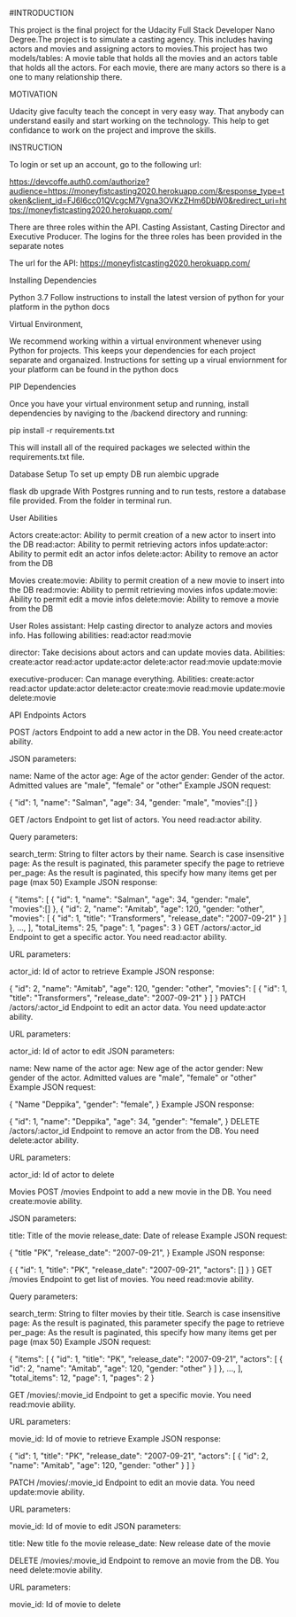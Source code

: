 #INTRODUCTION

This project is the final project for the Udacity Full Stack Developer Nano Degree.The project is to simulate a casting agency. This includes having actors and movies and assigning actors to movies.This project has two models/tables: A movie table that holds all the movies and an actors table that holds all the actors. For each movie, there are many actors so there is a one to many relationship there. 

MOTIVATION

Udacity give faculty teach the concept in very easy way. That anybody can understand easily and start working on the technology. This help to get confidance to work on the project and improve the skills.

INSTRUCTION

To login or set up an account, go to the following url: 

https://devcoffe.auth0.com/authorize?audience=https://moneyfistcasting2020.herokuapp.com/&response_type=token&client_id=FJ6I6cc01QVcgcM7Vgna3OVKzZHm6DbW0&redirect_uri=https://moneyfistcasting2020.herokuapp.com/

There are three roles within the API. Casting Assistant, Casting Director and Executive Producer. The logins for the three roles has been provided in the separate notes 

The url for the API:
https://moneyfistcasting2020.herokuapp.com/

Installing Dependencies

Python 3.7
Follow instructions to install the latest version of python for your platform in the python docs

Virtual Environment,

We recommend working within a virtual environment whenever using Python for projects. This keeps your dependencies for each project separate and organaized. Instructions for setting up a virual enviornment for your platform can be found in the python docs

PIP Dependencies

Once you have your virtual environment setup and running, install dependencies by naviging to the /backend directory and running:

pip install -r requirements.txt

This will install all of the required packages we selected within the requirements.txt file.

Database Setup
To set up empty DB run alembic upgrade

flask db upgrade
With Postgres running and to run tests, restore a database file provided. From the folder in terminal run. 

User Abilities

Actors
create:actor: Ability to permit creation of a new actor to insert into the DB
read:actor: Ability to permit retrieving actors infos
update:actor: Ability to permit edit an actor infos
delete:actor: Ability to remove an actor from the DB

Movies
create:movie: Ability to permit creation of a new movie to insert into the DB
read:movie: Ability to permit retrieving movies infos
update:movie: Ability to permit edit a movie infos
delete:movie: Ability to remove a movie from the DB

User Roles
assistant: Help casting director to analyze actors and movies info. Has following abilities:
read:actor
read:movie

director: Take decisions about actors and can update movies data. Abilities:
create:actor
read:actor
update:actor
delete:actor
read:movie
update:movie

executive-producer: Can manage everything. Abilities:
create:actor
read:actor
update:actor
delete:actor
create:movie
read:movie
update:movie
delete:movie

API Endpoints
Actors

POST /actors
Endpoint to add a new actor in the DB. You need create:actor ability.

JSON parameters:

name: Name of the actor
age: Age of the actor
gender: Gender of the actor. Admitted values are "male", "female" or "other"
Example JSON request:

{
    "id": 1,
    "name": "Salman",
    "age": 34,
    "gender: "male",
    "movies":[]
}

GET /actors
Endpoint to get list of actors. You need read:actor ability.

Query parameters:

search_term: String to filter actors by their name. Search is case insensitive
page: As the result is paginated, this parameter specify the page to retrieve
per_page: As the result is paginated, this specify how many items get per page (max 50)
Example JSON response:

{
    "items": [
        {
            "id": 1,
            "name": "Salman",
            "age": 34,
            "gender: "male",
            "movies":[]
        },
        {
            "id": 2,
            "name": "Amitab",
            "age": 120,
            "gender: "other",
            "movies": [
                {
                    "id": 1,
                    "title": "Transformers",
                    "release_date": "2007-09-21"
                }
            ]
        },
        ...,
    ],
    "total_items": 25,
    "page": 1,
    "pages": 3
}
GET /actors/:actor_id
Endpoint to get a specific actor. You need read:actor ability.

URL parameters:

actor_id: Id of actor to retrieve
Example JSON response:

 {
    "id": 2,
    "name": "Amitab",
    "age": 120,
    "gender: "other",
    "movies": [
        {
            "id": 1,
            "title": "Transformers",
            "release_date": "2007-09-21"
        }
    ]
}
PATCH /actors/:actor_id
Endpoint to edit an actor data. You need update:actor ability.

URL parameters:

actor_id: Id of actor to edit
JSON parameters:

name: New name of the actor
age: New age of the actor
gender: New gender of the actor. Admitted values are "male", "female" or "other"
Example JSON request:

{
    "Name "Deppika",
    "gender": "female",
}
Example JSON response:

{
    "id": 1,
    "name": "Deppika",
    "age": 34,
    "gender": "female",
}
DELETE /actors/:actor_id
Endpoint to remove an actor from the DB. You need delete:actor ability.

URL parameters:

actor_id: Id of actor to delete

Movies
POST /movies
Endpoint to add a new movie in the DB. You need create:movie ability.

JSON parameters:

title: Title of the movie
release_date: Date of release
Example JSON request:

{
    "title "PK",
    "release_date": "2007-09-21",
}
Example JSON response:

{
    {
        "id": 1,
        "title": "PK",
        "release_date": "2007-09-21",
        "actors": []
    }
}
GET /movies
Endpoint to get list of movies. You need read:movie ability.

Query parameters:

search_term: String to filter movies by their title. Search is case insensitive
page: As the result is paginated, this parameter specify the page to retrieve
per_page: As the result is paginated, this specify how many items get per page (max 50)
Example JSON request:

{
    "items": [
        {
            "id": 1,
            "title": "PK",
            "release_date": "2007-09-21",
            "actors": [
                {
                    "id": 2,
                    "name": "Amitab",
                    "age": 120,
                    "gender: "other"
                }
            ]
        },
        ...,
    ],
    "total_items": 12,
    "page": 1,
    "pages": 2
}

GET /movies/:movie_id
Endpoint to get a specific movie. You need read:movie ability.

URL parameters:

movie_id: Id of movie to retrieve
Example JSON response:

{
    "id": 1,
    "title": "PK",
    "release_date": "2007-09-21",
    "actors": [
        {
            "id": 2,
            "name": "Amitab",
            "age": 120,
            "gender: "other"
        }
    ]
}

PATCH /movies/:movie_id
Endpoint to edit an movie data. You need update:movie ability.

URL parameters:

movie_id: Id of movie to edit
JSON parameters:

title: New title fo the movie
release_date: New release date of the movie

DELETE /movies/:movie_id
Endpoint to remove an movie from the DB. You need delete:movie ability.

URL parameters:

movie_id: Id of movie to delete
